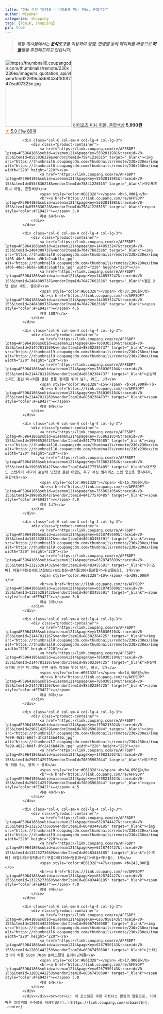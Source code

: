 ```yaml
---
title: "허들 추천 TOP10 - 라이포츠 미니 허들, 혼합색상"
author: WiseMan
categories: shopping
tags: [Top10, shopping]
pin: true
---
```


> ##### 해당 게시물에서는 [**분석도구**](https://itemscout.io/)를 이용하여 **성별**, **연령별** 등의 데이터를 바탕으로 [**허들**](https://link.coupang.com/a/baae76)들을 추천해드리고 있습니다.
<div class="container"><div class="row">
            <div class="col-6 col-sm-4 col-lg-4 col-lg-3">
                <div class="product-container">
                    <a href="https://link.coupang.com/re/AFFSDP?lptag=AF5964186&subid=wiseman1214&pageKey=5502811981&traceid=V0-153&itemId=8553836228&vendorItemId=75841226515" target="_blank"><img src="https://thumbnail6.coupangcdn.com/thumbnails/remote/230x230ex/image/rs_quotation_api/vlxehrfm/d229f9d5868f434f8f0f747ead07325e.jpg" alt="https://thumbnail6.coupangcdn.com/thumbnails/remote/230x230ex/image/rs_quotation_api/vlxehrfm/d229f9d5868f434f8f0f747ead07325e.jpg" width="220" height="220"></a>
                    <a href="https://link.coupang.com/re/AFFSDP?lptag=AF5964186&subid=wiseman1214&pageKey=5502811981&traceid=V0-153&itemId=8553836228&vendorItemId=75841226515" target="_blank">라이포츠 미니 허들, 혼합색상</a>
                    <span style="color:#E61328"></span> <b>5,900원</b>
                    <br><a href="https://link.coupang.com/re/AFFSDP?lptag=AF5964186&subid=wiseman1214&pageKey=5502811981&traceid=V0-153&itemId=8553836228&vendorItemId=75841226515" target="_blank"><span style="color:#FE9427">★</span> 5.0
                    리뷰 69개</a>
                </div>
            </div>
            
            <div class="col-6 col-sm-4 col-lg-4 col-lg-3">
                <div class="product-container">
                    <a href="https://link.coupang.com/re/AFFSDP?lptag=AF5964186&subid=wiseman1214&pageKey=5502811981&traceid=V0-153&itemId=8553836228&vendorItemId=75841226515" target="_blank"><img src="https://thumbnail6.coupangcdn.com/thumbnails/remote/230x230ex/image/rs_quotation_api/vlxehrfm/d229f9d5868f434f8f0f747ead07325e.jpg" alt="https://thumbnail6.coupangcdn.com/thumbnails/remote/230x230ex/image/rs_quotation_api/vlxehrfm/d229f9d5868f434f8f0f747ead07325e.jpg" width="220" height="220"></a>
                    <a href="https://link.coupang.com/re/AFFSDP?lptag=AF5964186&subid=wiseman1214&pageKey=5502811981&traceid=V0-153&itemId=8553836228&vendorItemId=75841226515" target="_blank">라이포츠 미니 허들, 혼합색상</a>
                    <span style="color:#E61328"></span> <b>5,900원</b>
                    <br><a href="https://link.coupang.com/re/AFFSDP?lptag=AF5964186&subid=wiseman1214&pageKey=5502811981&traceid=V0-153&itemId=8553836228&vendorItemId=75841226515" target="_blank"><span style="color:#FE9427">★</span> 5.0
                    리뷰 69개</a>
                </div>
            </div>
            
            <div class="col-6 col-sm-4 col-lg-4 col-lg-3">
                <div class="product-container">
                    <a href="https://link.coupang.com/re/AFFSDP?lptag=AF5964186&subid=wiseman1214&pageKey=1440533247&traceid=V0-153&itemId=2484309737&vendorItemId=70477602586" target="_blank"><img src="https://thumbnail8.coupangcdn.com/thumbnails/remote/230x230ex/image/retail/images/2020/04/08/9/5/ca44227d-1405-40e5-bbda-a9b1c2aabf1a.jpg" alt="https://thumbnail8.coupangcdn.com/thumbnails/remote/230x230ex/image/retail/images/2020/04/08/9/5/ca44227d-1405-40e5-bbda-a9b1c2aabf1a.jpg" width="220" height="220"></a>
                    <a href="https://link.coupang.com/re/AFFSDP?lptag=AF5964186&subid=wiseman1214&pageKey=1440533247&traceid=V0-153&itemId=2484309737&vendorItemId=70477602586" target="_blank">젤존 2단 림보 세트, 옐로우</a>
                    <span style="color:#E61328"></span> <b>37,200원</b>
                    <br><a href="https://link.coupang.com/re/AFFSDP?lptag=AF5964186&subid=wiseman1214&pageKey=1440533247&traceid=V0-153&itemId=2484309737&vendorItemId=70477602586" target="_blank"><span style="color:#FE9427">★</span> 4.5
                    리뷰 108개</a>
                </div>
            </div>
            
            <div class="col-6 col-sm-4 col-lg-4 col-lg-3">
                <div class="product-container">
                    <a href="https://link.coupang.com/re/AFFSDP?lptag=AF5964186&subid=wiseman1214&pageKey=7860305104&traceid=V0-153&itemId=21447811269&vendorItemId=88502384737" target="_blank"><img src="https://thumbnail9.coupangcdn.com/thumbnails/remote/230x230ex/image/vendor_inventory/a5b1/80d430b098c6e70eb6c93e36c54979eb6d73892f3d867754c57bd60bb7e2.png" alt="https://thumbnail9.coupangcdn.com/thumbnails/remote/230x230ex/image/vendor_inventory/a5b1/80d430b098c6e70eb6c93e36c54979eb6d73892f3d867754c57bd60bb7e2.png" width="220" height="220"></a>
                    <a href="https://link.coupang.com/re/AFFSDP?lptag=AF5964186&subid=wiseman1214&pageKey=7860305104&traceid=V0-153&itemId=21447811269&vendorItemId=88502384737" target="_blank">순발력 스피드 훈련 미니허들 훈련 용품 장애물 뛰어 넘기, 레드, 1개</a>
                    <span style="color:#E61328">15%</span> <b>14,900원</b>
                    <br><a href="https://link.coupang.com/re/AFFSDP?lptag=AF5964186&subid=wiseman1214&pageKey=7860305104&traceid=V0-153&itemId=21447811269&vendorItemId=88502384737" target="_blank"><span style="color:#FE9427">★</span> 
                    리뷰 0개</a>
                </div>
            </div>
            
            <div class="col-6 col-sm-4 col-lg-4 col-lg-3">
                <div class="product-container">
                    <a href="https://link.coupang.com/re/AFFSDP?lptag=AF5964186&subid=wiseman1214&pageKey=7558621054&traceid=V0-153&itemId=19908530427&vendorItemId=84177570485" target="_blank"><img src="https://thumbnail10.coupangcdn.com/thumbnails/remote/230x230ex/image/vendor_inventory/5b1a/bb5b9b9f1ccde943784223c281321528a88f81b9e2adb470f9a2ae868533.png" alt="https://thumbnail10.coupangcdn.com/thumbnails/remote/230x230ex/image/vendor_inventory/5b1a/bb5b9b9f1ccde943784223c281321528a88f81b9e2adb470f9a2ae868533.png" width="220" height="220"></a>
                    <a href="https://link.coupang.com/re/AFFSDP?lptag=AF5964186&subid=wiseman1214&pageKey=7558621054&traceid=V0-153&itemId=19908530427&vendorItemId=84177570485" target="_blank">더코모드 스텝레더 사다리 순발력 민첩성 훈련 태권도 축구 복싱 필라테스 스텝 연습용 줄사다리, 혼합색상</a>
                    <span style="color:#E61328"></span> <b>15,750원</b>
                    <br><a href="https://link.coupang.com/re/AFFSDP?lptag=AF5964186&subid=wiseman1214&pageKey=7558621054&traceid=V0-153&itemId=19908530427&vendorItemId=84177570485" target="_blank"><span style="color:#FE9427">★</span> 4.0
                    리뷰 14개</a>
                </div>
            </div>
            
            <div class="col-6 col-sm-4 col-lg-4 col-lg-3">
                <div class="product-container">
                    <a href="https://link.coupang.com/re/AFFSDP?lptag=AF5964186&subid=wiseman1214&pageKey=6328745699&traceid=V0-153&itemId=13225281432&vendorItemId=80483455591" target="_blank"><img src="https://thumbnail9.coupangcdn.com/thumbnails/remote/230x230ex/image/vendor_inventory/33fa/8fa34af51e5b2c2d3384c0bc0e76c106e709f050595d5de245ca5033c9f1.jpg" alt="https://thumbnail9.coupangcdn.com/thumbnails/remote/230x230ex/image/vendor_inventory/33fa/8fa34af51e5b2c2d3384c0bc0e76c106e709f050595d5de245ca5033c9f1.jpg" width="220" height="220"></a>
                    <a href="https://link.coupang.com/re/AFFSDP?lptag=AF5964186&subid=wiseman1214&pageKey=6328745699&traceid=V0-153&itemId=13225281432&vendorItemId=80483455591" target="_blank">[이즈바] 어질리티5종세트(A형보드+보드점핑+콘허들100+돔콘팔각+위빙폴6조), 1개</a>
                    <span style="color:#E61328">10%</span> <b>298,000원</b>
                    <br><a href="https://link.coupang.com/re/AFFSDP?lptag=AF5964186&subid=wiseman1214&pageKey=6328745699&traceid=V0-153&itemId=13225281432&vendorItemId=80483455591" target="_blank"><span style="color:#FE9427">★</span> 3.0
                    리뷰 3개</a>
                </div>
            </div>
            
            <div class="col-6 col-sm-4 col-lg-4 col-lg-3">
                <div class="product-container">
                    <a href="https://link.coupang.com/re/AFFSDP?lptag=AF5964186&subid=wiseman1214&pageKey=7860305104&traceid=V0-153&itemId=21447811267&vendorItemId=88502384725" target="_blank"><img src="https://thumbnail9.coupangcdn.com/thumbnails/remote/230x230ex/image/vendor_inventory/a5b1/80d430b098c6e70eb6c93e36c54979eb6d73892f3d867754c57bd60bb7e2.png" alt="https://thumbnail9.coupangcdn.com/thumbnails/remote/230x230ex/image/vendor_inventory/a5b1/80d430b098c6e70eb6c93e36c54979eb6d73892f3d867754c57bd60bb7e2.png" width="220" height="220"></a>
                    <a href="https://link.coupang.com/re/AFFSDP?lptag=AF5964186&subid=wiseman1214&pageKey=7860305104&traceid=V0-153&itemId=21447811267&vendorItemId=88502384725" target="_blank">순발력 스피드 훈련 미니허들 훈련 용품 장애물 뛰어 넘기, 블루, 1개</a>
                    <span style="color:#E61328"></span> <b>14,900원</b>
                    <br><a href="https://link.coupang.com/re/AFFSDP?lptag=AF5964186&subid=wiseman1214&pageKey=7860305104&traceid=V0-153&itemId=21447811267&vendorItemId=88502384725" target="_blank"><span style="color:#FE9427">★</span> 
                    리뷰 0개</a>
                </div>
            </div>
            
            <div class="col-6 col-sm-4 col-lg-4 col-lg-3">
                <div class="product-container">
                    <a href="https://link.coupang.com/re/AFFSDP?lptag=AF5964186&subid=wiseman1214&pageKey=1708213024&traceid=V0-153&itemId=2907142979&vendorItemId=70895902044" target="_blank"><img src="https://thumbnail7.coupangcdn.com/thumbnails/remote/230x230ex/image/retail/images/2020/06/14/17/6/56211ca5-7e99-4622-b0df-dfc2416bd49b.jpg" alt="https://thumbnail7.coupangcdn.com/thumbnails/remote/230x230ex/image/retail/images/2020/06/14/17/6/56211ca5-7e99-4622-b0df-dfc2416bd49b.jpg" width="220" height="220"></a>
                    <a href="https://link.coupang.com/re/AFFSDP?lptag=AF5964186&subid=wiseman1214&pageKey=1708213024&traceid=V0-153&itemId=2907142979&vendorItemId=70895902044" target="_blank">리브프로 퀵 허들 5p, 블랙 + 블루</a>
                    <span style="color:#E61328"></span> <b>34,650원</b>
                    <br><a href="https://link.coupang.com/re/AFFSDP?lptag=AF5964186&subid=wiseman1214&pageKey=1708213024&traceid=V0-153&itemId=2907142979&vendorItemId=70895902044" target="_blank"><span style="color:#FE9427">★</span> 4.5
                    리뷰 40개</a>
                </div>
            </div>
            
            <div class="col-6 col-sm-4 col-lg-4 col-lg-3">
                <div class="product-container">
                    <a href="https://link.coupang.com/re/AFFSDP?lptag=AF5964186&subid=wiseman1214&pageKey=6328744427&traceid=V0-153&itemId=13225273660&vendorItemId=80483448185" target="_blank"><img src="https://thumbnail9.coupangcdn.com/thumbnails/remote/230x230ex/image/vendor_inventory/5c56/46a4b9cd802d7f7f176dcc822aa437205fbb6913616edaf76df619f763cf.jpg" alt="https://thumbnail9.coupangcdn.com/thumbnails/remote/230x230ex/image/vendor_inventory/5c56/46a4b9cd802d7f7f176dcc822aa437205fbb6913616edaf76df619f763cf.jpg" width="220" height="220"></a>
                    <a href="https://link.coupang.com/re/AFFSDP?lptag=AF5964186&subid=wiseman1214&pageKey=6328744427&traceid=V0-153&itemId=13225273660&vendorItemId=80483448185" target="_blank">[이즈바] 어질리티소형5종세트(구름다리1200+원통과+넘기+허들+위브폴), 1개</a>
                    <span style="color:#E61328">47%</span> <b>242,000원</b>
                    <br><a href="https://link.coupang.com/re/AFFSDP?lptag=AF5964186&subid=wiseman1214&pageKey=6328744427&traceid=V0-153&itemId=13225273660&vendorItemId=80483448185" target="_blank"><span style="color:#FE9427">★</span> 4.0
                    리뷰 4개</a>
                </div>
            </div>
            
            <div class="col-6 col-sm-4 col-lg-4 col-lg-3">
                <div class="product-container">
                    <a href="https://link.coupang.com/re/AFFSDP?lptag=AF5964186&subid=wiseman1214&pageKey=6267950143&traceid=V0-153&itemId=12801442250&vendorItemId=80067450680" target="_blank"><img src="https://thumbnail6.coupangcdn.com/thumbnails/remote/230x230ex/image/vendor_inventory/dc8a/5242736add12c52658209c12c6ab3691e931f10e7bbea76c3cb6fa0164dd.jpg" alt="https://thumbnail6.coupangcdn.com/thumbnails/remote/230x230ex/image/vendor_inventory/dc8a/5242736add12c52658209c12c6ab3691e931f10e7bbea76c3cb6fa0164dd.jpg" width="220" height="220"></a>
                    <a href="https://link.coupang.com/re/AFFSDP?lptag=AF5964186&subid=wiseman1214&pageKey=6267950143&traceid=V0-153&itemId=12801442250&vendorItemId=80067450680" target="_blank">[스타] 접이식 허들 50cm 70cm 높이조절형 트레이닝허들</a>
                    <span style="color:#E61328"></span> <b>17,900원</b>
                    <br><a href="https://link.coupang.com/re/AFFSDP?lptag=AF5964186&subid=wiseman1214&pageKey=6267950143&traceid=V0-153&itemId=12801442250&vendorItemId=80067450680" target="_blank"><span style="color:#FE9427">★</span> 5.0
                    리뷰 6개</a>
                </div>
            </div>
            </div></div><br><br>[👉 이 포스팅은 쿠팡 파트너스 활동의 일환으로, 이에 따른 일정액의 수수료를 제공받습니다.](https://link.coupang.com/a/baae76){: .center}